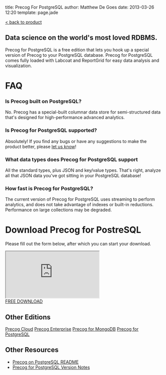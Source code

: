 title: Precog For PostgreSQL
author: Matthew De Goes
date: 2013-03-26 12:20
template: page.jade

<div id="body-links">
   <a class="static-link" href="/products/precog/">&#60; back to product</a>
</div>
<div class="two-columns">
    <h2>Data science on the world's most loved RDBMS.</h2>
    <p>Precog for PostgreSQL is a free edition that lets you hook up a special version of Precog to your PostgreSQL database. Precog for PostgreSQL comes fully loaded with Labcoat and ReportGrid for easy data analysis and visualization.</p>
    <h1>FAQ</h1>
    <div id="editions-faq">
        <h3>Is Precog built on PostgreSQL?</h3>
        <p>No. Precog has a special-built columnar data store for semi-structured data that's designed for high-performance advanced analytics.</p>
        <h3>Is Precog for PostgreSQL supported?</h3>
        <p>Absolutely! If you find any bugs or have any suggestions to make the product better, please <a href="/about/contact-us/">let us know</a>!</p>
        <h3>What data types does Precog for PostgreSQL support</h3>
        <p>All the standard types, plus JSON and key/value types. That's right, analyze all that JSON data you've got sitting in your PostgreSQL database!</p>
        <h3>How fast is Precog for PostgreSQL?</h3>
        <p>The current version of Precog for PostgreSQL uses streaming to perform analytics, and does not take advantage of indexes or built-in reductions. Performance on large collections may be degraded.</p>
    </div>
    <h1>Download Precog for PostreSQL</h1>
    <p>Please fill out the form below, after which you can start your download.</p>
    <div class="form-iframe-half">
        <iframe src="http://www2.precog.com/l/17892/2013-01-18/2c35d"></iframe>
    </div>
</div>
<div class="two-columns-end">
    <a class="medium-button red-background" href="#download">FREE DOWNLOAD</a>
    <div id="body-side-resources">
        <h2>Other Editions</h2>
        <div id="editions">
            <a href="/editions/precog-cloud/">Precog Cloud</a>
            <a href="/editions/precog-enterprise/">Precog Enterprise</a>
            <a href="/editions/precog-for-mongodb/">Precog for MongoDB</a>
            <a class="active" href="/editions/precog-for-postgresql/">Precog for PostgreSQL</a>
        </div>
        <h2>Other Resources</h2>
        <ul>
            <li>
                <a href="/downloads/postgresql-readme.htm">Precog on PostgreSQL README</a>
            </li>
            <li>
                <a href="/downloads/postgresql-changelog.htm">Precog for PostgreSQL Version Notes</a>
            </li>
        </ul>
    </div>
</div>
<div class="clear-left">
</div>